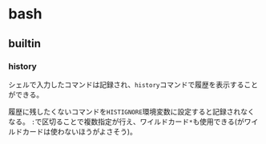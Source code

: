 # bash

## builtin

### history

シェルで入力したコマンドは記録され、`history`コマンドで履歴を表示することができる。

履歴に残したくないコマンドを`HISTIGNORE`環境変数に設定すると記録されなくなる。
`:`で区切ることで複数指定が行え、ワイルドカード`*`も使用できる(がワイルドカードは使わないほうがよさそう)。

